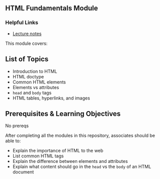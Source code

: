 ## HTML Fundamentals Module

### Helpful Links

* [Lecture notes](./lecture-notes.md)

This module covers:

## List of Topics
* Introduction to HTML
* HTML doctype
* Common HTML elements
* Elements vs attributes
* `head` and `body` tags
* HTML tables, hyperlinks, and images

## Prerequisites & Learning Objectives
No prereqs

After completing all the modules in this repository, associates should be able to:
* Explain the importance of HTML to the web
* List common HTML tags
* Explain the difference between elements and attributes
* Explain what content should go in the `head` vs the `body` of an HTML document
